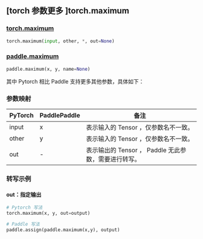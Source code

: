 ## [torch 参数更多 ]torch.maximum

### [torch.maximum](https://pytorch.org/docs/stable/generated/torch.maximum.html#torch.maximum)

```python
torch.maximum(input, other, *, out=None)
```

### [paddle.maximum](https://www.paddlepaddle.org.cn/documentation/docs/zh/api/paddle/maximum_cn.html)

```python
paddle.maximum(x, y, name=None)
```

其中 Pytorch 相比 Paddle 支持更多其他参数，具体如下：
### 参数映射
| PyTorch       | PaddlePaddle | 备注                                                   |
| ------------- | ------------ | ------------------------------------------------------ |
| input         | x            | 表示输入的 Tensor ，仅参数名不一致。                     |
| other         | y            | 表示输入的 Tensor ，仅参数名不一致。                     |
| out           | -            | 表示输出的 Tensor ， Paddle 无此参数，需要进行转写。      |


### 转写示例
#### out：指定输出
```python
# Pytorch 写法
torch.maximum(x, y, out=output)

# Paddle 写法
paddle.assign(paddle.maximum(x,y), output)
```
